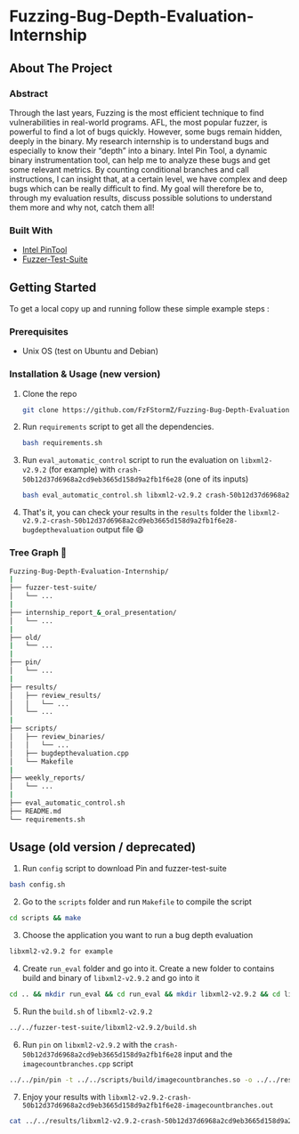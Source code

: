 # Fuzzing-Bug-Depth-Evaluation-Internship

## About The Project

### Abstract

Through the last years, Fuzzing is the most efficient technique to find vulnerabilities in real-world programs. AFL, the most popular fuzzer, is powerful to find a lot of bugs quickly. However, some bugs remain hidden, deeply in the binary. My research internship is to understand bugs and especially to know their “depth” into a binary. Intel Pin Tool, a dynamic binary instrumentation tool, can help me to analyze these bugs and get some relevant metrics. By counting conditional branches and call instructions, I can insight that, at a certain level, we have complex and deep bugs which can be really difficult to find. My goal will therefore be to, through my evaluation results, discuss possible solutions to understand them more and why not, catch them all!

### Built With

* [Intel PinTool](https://software.intel.com/content/www/us/en/develop/articles/pin-a-dynamic-binary-instrumentation-tool.html)
* [Fuzzer-Test-Suite](https://github.com/google/fuzzer-test-suite)

## Getting Started

To get a local copy up and running follow these simple example steps :

### Prerequisites

* Unix OS (test on Ubuntu and Debian)

### Installation & Usage (new version)

1. Clone the repo

   ```sh
   git clone https://github.com/FzFStormZ/Fuzzing-Bug-Depth-Evaluation-Internship.git
   ```

2. Run `requirements` script to get all the dependencies.

    ```sh
    bash requirements.sh
    ```

3. Run `eval_automatic_control` script to run the evaluation on `libxml2-v2.9.2` (for example) with `crash-50b12d37d6968a2cd9eb3665d158d9a2fb1f6e28` (one of its inputs)

    ```sh
    bash eval_automatic_control.sh libxml2-v2.9.2 crash-50b12d37d6968a2cd9eb3665d158d9a2fb1f6e28
    ```

4. That's it, you can check your results in the `results` folder the `libxml2-v2.9.2-crash-50b12d37d6968a2cd9eb3665d158d9a2fb1f6e28-bugdepthevaluation` output file :smile:

### Tree Graph :evergreen_tree:

   ```sh
Fuzzing-Bug-Depth-Evaluation-Internship/
|
├── fuzzer-test-suite/
│   └── ...
|
├── internship_report_&_oral_presentation/
│   └── ...
|
├── old/
|   └── ...
|
├── pin/
│   └── ...
|
├── results/
│   ├── review_results/
│   │   └── ...
│   └── ...
|
├── scripts/
│   ├── review_binaries/
│   │   └── ...
│   ├── bugdepthevaluation.cpp
│   └── Makefile
|
├── weekly_reports/
│   └── ...
|
├── eval_automatic_control.sh
├── README.md
└── requirements.sh
   ```

## Usage (old version / deprecated)

1. Run `config` script to download Pin and fuzzer-test-suite

 ```sh
 bash config.sh
 ```

2. Go to the `scripts` folder and run `Makefile` to compile the script

 ```sh
 cd scripts && make 
 ```

3. Choose the application you want to run a bug depth evaluation

 ```sh
 libxml2-v2.9.2 for example
 ```
 
4. Create `run_eval` folder and go into it. Create a new folder to contains build and binary of `libxml2-v2.9.2` and go into it

 ```sh
 cd .. && mkdir run_eval && cd run_eval && mkdir libxml2-v2.9.2 && cd libxml2-v2.9.2
 ```

5. Run the `build.sh` of `libxml2-v2.9.2`

 ```sh
 ../../fuzzer-test-suite/libxml2-v2.9.2/build.sh
 ```
 
6. Run `pin` on `libxml2-v2.9.2` with the `crash-50b12d37d6968a2cd9eb3665d158d9a2fb1f6e28` input and the `imagecountbranches.cpp` script

 ```sh
 ../../pin/pin -t ../../scripts/build/imagecountbranches.so -o ../../results/libxml2-v2.9.2-crash-50b12d37d6968a2cd9eb3665d158d9a2fb1f6e28-imagecountbranches.out -- ./libxml2-v2.9.2-fsanitize_fuzzer ../../fuzzer-test-suite/libxml2-v2.9.2/crash-50b12d37d6968a2cd9eb3665d158d9a2fb1f6e28
 ```

7. Enjoy your results with `libxml2-v2.9.2-crash-50b12d37d6968a2cd9eb3665d158d9a2fb1f6e28-imagecountbranches.out`

 ```sh
 cat ../../results/libxml2-v2.9.2-crash-50b12d37d6968a2cd9eb3665d158d9a2fb1f6e28-imagecountbranches.out
 ```
